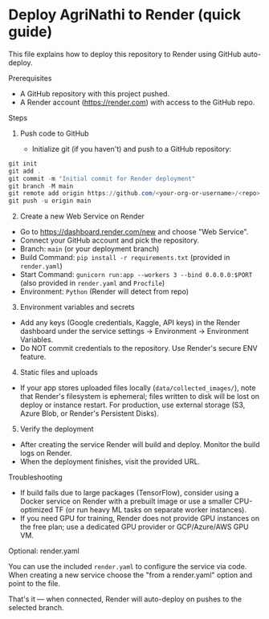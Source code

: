 # Deploy AgriNathi to Render (quick guide)

This file explains how to deploy this repository to Render using GitHub auto-deploy.

Prerequisites
- A GitHub repository with this project pushed.
- A Render account (https://render.com) with access to the GitHub repo.

Steps

1) Push code to GitHub

   - Initialize git (if you haven't) and push to a GitHub repository:

```powershell
git init
git add .
git commit -m "Initial commit for Render deployment"
git branch -M main
git remote add origin https://github.com/<your-org-or-username>/<repo>.git
git push -u origin main
```

2) Create a new Web Service on Render

- Go to https://dashboard.render.com/new and choose "Web Service".
- Connect your GitHub account and pick the repository.
- Branch: `main` (or your deployment branch)
- Build Command: `pip install -r requirements.txt` (provided in `render.yaml`)
- Start Command: `gunicorn run:app --workers 3 --bind 0.0.0.0:$PORT` (also provided in `render.yaml` and `Procfile`)
- Environment: `Python` (Render will detect from repo)

3) Environment variables and secrets

- Add any keys (Google credentials, Kaggle, API keys) in the Render dashboard under the service settings -> Environment -> Environment Variables.
- Do NOT commit credentials to the repository. Use Render's secure ENV feature.

4) Static files and uploads

- If your app stores uploaded files locally (`data/collected_images/`), note that Render's filesystem is ephemeral; files written to disk will be lost on deploy or instance restart. For production, use external storage (S3, Azure Blob, or Render's Persistent Disks).

5) Verify the deployment

- After creating the service Render will build and deploy. Monitor the build logs on Render.
- When the deployment finishes, visit the provided URL.

Troubleshooting

- If build fails due to large packages (TensorFlow), consider using a Docker service on Render with a prebuilt image or use a smaller CPU-optimized TF (or run heavy ML tasks on separate worker instances).
- If you need GPU for training, Render does not provide GPU instances on the free plan; use a dedicated GPU provider or GCP/Azure/AWS GPU VM.

Optional: render.yaml

You can use the included `render.yaml` to configure the service via code. When creating a new service choose the "from a render.yaml" option and point to the file.

That's it — when connected, Render will auto-deploy on pushes to the selected branch.
